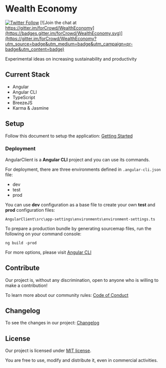 # Wealth Economy

[![Twitter Follow](https://img.shields.io/twitter/follow/forCrowd.svg?style=social)](https://twitter.com/forCrowd)
[![Join the chat at https://gitter.im/forCrowd/WealthEconomy](https://badges.gitter.im/forCrowd/WealthEconomy.svg)](https://gitter.im/forCrowd/WealthEconomy?utm_source=badge&utm_medium=badge&utm_campaign=pr-badge&utm_content=badge)

Experimental ideas on increasing sustainability and productivity

## Current Stack

* Angular
* Angular CLI
* TypeScript
* BreezeJS
* Karma & Jasmine

## Setup

Follow this document to setup the application: [Getting Started](https://github.com/forcrowd/WealthEconomy/wiki/Getting-Started)

### Deployment

AngularClient is a **Angular CLI** project and you can use its commands.

For deployment, there are three environments defined in `.angular-cli.json` file:
* dev
* test
* prod

You can use **dev** configuration as a base file to create your own **test** and **prod** configuration files:

    AngularClient\src\app-settings\environments\environment-settings.ts

To prepare a production bundle by generating sourcemap files, run the following on your command console:

    ng build -prod

For more options, please visit [Angular CLI](https://github.com/angular/angular-cli)

## Contribute

Our project is, without any discrimination, open to anyone who is willing to make a contribution!  

To learn more about our community rules: [Code of Conduct](/CODE_OF_CONDUCT.md)

## Changelog

To see the changes in our project: [Changelog](/CHANGELOG.md)

## License

Our project is licensed under [MIT license](/LICENSE).

You are free to use, modify and distribute it, even in commercial activities.
